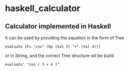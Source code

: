# haskell_calculator

## Calculator implemented in Haskell

  It can be used by providing the equation in the form of Tree
  ```
  evaluate [Fu "cos" (Op (Val 3) "+" (Val 4))]
  ```
  or in String, and the correct Tree structure wll be build.
  ```
  evaluate' "cos ( 3 + 4 )"
  ```

